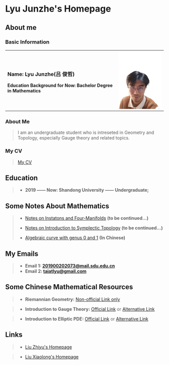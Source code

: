 # Lyu Junzhe's Homepage
## About me
### Basic Information
<table border="0">
  <tr>
    <td width="70%">
      <h3>Name: Lyu Junzhe(吕 俊哲)</h3>
      <p><b>Education Background for Now: Bachelor Degree in Mathematics</b></p>
    </td>
    <td width="30%">
      <img src="/photos.jpg" width="100%"> 
    </td>
  </tr>
</table>

### About Me
> I am an undergraduate student who is intreseted in Geometry and Topology, especially Gauge theory and related topics.

### My CV
> [My CV](/CV.pdf)

## Education

> + **2019 —— Now: Shandong University —— Undergraduate;**


## Some Notes About Mathematics
> + [Notes on Instatons and Four-Manifolds](/NotesonUhlenbeck.pdf) **(to be continued...)**
> 
> + [Notes on Introduction to Symplectic Topology](/NoteonMcduff.pdf) **(to be continued...)**
>
> + [Algebraic curve with genus 0 and 1](/AlgCurve.pdf) **(In Chinese)**

## My Emails
> + **Email 1: 201900202073@mail.sdu.edu.cn**
> + **Email 2: taiatlyu@gmail.com**

## Some Chinese Mathematical Resources
> + **Riemannian Geometry:** [Non-official Link only](https://b23.tv/tD6DVdy?share_medium=android&share_source=qq&bbid=XYB371DBF1C003F003817F665CC7B472A6C7A&ts=1648304369162)

> + **Introduction to Gauge Theory:** [Official Link](http://www.cim.nankai.edu.cn/2020/0709/c11453a284191/page.htm) or [Alternative Link](https://b23.tv/y7zPq6b?share_medium=android&share_source=qq&bbid=XYB371DBF1C003F003817F665CC7B472A6C7A&ts=1648304401067)

> + **Introduction to Elliptic PDE:** [Official Link](https://resource.pku.edu.cn/index.php?r=course/detail&id=403) or [Alternative Link](https://b23.tv/1j7kx6n?share_medium=android&share_source=qq&bbid=XYB371DBF1C003F003817F665CC7B472A6C7A&ts=1648304464712)

## Links
> + [Liu Zhiyu's Homepage](https://sites.google.com/view/zhiyuliu)

> + [Liu Xiaolong's Homepage](dvlxlwz.github.io)
